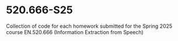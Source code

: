 # 520.666-S25
Collection of code for each homework submitted for the Spring 2025 course EN.520.666 (Information Extraction from Speech)
